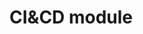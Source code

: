 # CI&CD module

<!-- BEGINNING OF PRE-COMMIT-TERRAFORM DOCS HOOK -->
<!-- END OF PRE-COMMIT-TERRAFORM DOCS HOOK -->